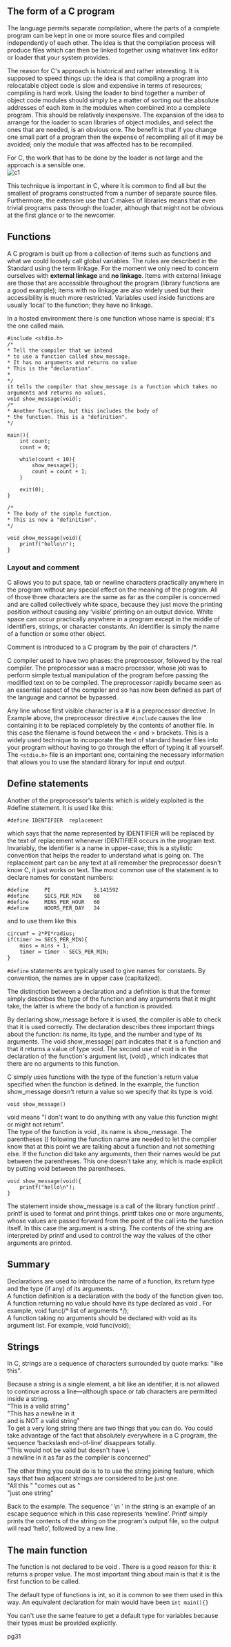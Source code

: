 ## The form of a C program
The language permits separate compilation, where the parts of a complete program can be kept in one or more source files and compiled independently of each other. The idea is that the compilation process will produce files which can then be linked together using whatever link editor or loader that your system provides.  

The reason for C's approach is historical and rather interesting. It is supposed to speed things up: the idea is that compiling a program into relocatable object code is slow and expensive in terms of resources; compiling is hard work. Using the loader to bind together a number of object code modules should simply be a matter of sorting out the absolute addresses of each item in the modules when combined into a complete program. This should be relatively inexpensive. The expansion of the idea to arrange for the loader to scan libraries of object modules, and select the ones that are needed, is an obvious one. The benefit is that if you change one small part of a program then the expense of recompiling all of it may be avoided; only the module that was affected has to be recompiled.  

For C, the work that has to be done by the loader is not large and the approach is a sensible one.  
![c1](c1.png?raw=true "c1")

This technique is important in C, where it is common to find all but the smallest of programs constructed from a number of separate source files. Furthermore, the extensive use that C makes of libraries means that even trivial programs pass through the loader, although that might not be obvious at the first glance or to the newcomer.  

## Functions
A C program is built up from a collection of items such as functions and what we could loosely call global variables. The rules are described in the Standard using the term linkage. For the moment we only need to concern ourselves with **external linkage** and **no linkage**. Items with external linkage are those that are accessible throughout the program (library functions are a good example); items with no linkage are also widely used but their accessibility is much more restricted. Variables used inside functions are usually ‘local’ to the function; they have no linkage.  

In a hosted environment there is one function whose name is special; it's the one called main.  
```
#include <stdio.h>
/*
* Tell the compiler that we intend
* to use a function called show_message.
* It has no arguments and returns no value
* This is the "declaration".
*
*/
it tells the compiler that show_message is a function which takes no arguments and returns no values.
void show_message(void);
/*
* Another function, but this includes the body of
* the function. This is a "definition".
*/

main(){
    int count;
    count = 0;

    while(count < 10){
        show_message();
        count = count + 1;
    }

    exit(0);
}

/*
* The body of the simple function.
* This is now a "definition".
*/

void show_message(void){
    printf("hello\n");
}
```
### Layout and comment
C allows you to put space, tab or newline characters practically
anywhere in the program without any special effect on the meaning of the program. All of those three characters are the same as far as the compiler is concerned and are called collectively white space, because they just move the printing position without causing any ‘visible’ printing on an output device. White space can occur practically anywhere in a program except in the middle of identifiers, strings, or character constants. An identifier is simply the name of a function or some other object.  

Comment is introduced to a C program by the pair of characters /*.

C compiler used to have two phases: the preprocessor, followed by the real
compiler. The preprocessor was a macro processor, whose job was to perform
simple textual manipulation of the program before passing the modified text on to be compiled. The preprocessor rapidly became seen as an essential aspect of the compiler and so has now been defined as part of the language and cannot be
bypassed.  

Any line whose first visible character is a # is a preprocessor
directive. In Example above, the preprocessor directive` #include` causes the line containing it to be replaced completely by the contents of another file. In this case the filename is found between the < and > brackets. This is a widely used technique to incorporate the text of standard header files into your program without having to go through the effort of typing it all yourself. The `<stdio.h>` file is an important one, containing the
necessary information that allows you to use the standard library for input and
output.  

## Define statements
Another of the preprocessor's talents which is widely exploited is the #define
statement. It is used like this:
```
#define IDENTIFIER  replacement
```
which says that the name represented by IDENTIFIER will be replaced by the text of replacement whenever IDENTIFIER occurs in the program text. Invariably, the identifier is a name in upper-case; this is a stylistic convention that helps the reader to understand what is going on. The replacement part can be any text at all remember the preprocessor doesn't know C, it just works on text. The most common use of the statement is to declare names for constant numbers:
```
#define     PI              3.141592
#define     SECS_PER_MIN    60
#define     MINS_PER_HOUR   60
#define     HOURS_PER_DAY   24
```
and to use them like this
```
circumf = 2*PI*radius;
if(timer >= SECS_PER_MIN){
    mins = mins + 1;
    timer = timer - SECS_PER_MIN;
}
```
`#define` statements are typically used to give names for constants. By convention, the names are in upper case (capitalized).  

The distinction between a declaration and a definition is that the former
simply describes the type of the function and any arguments that it might take, the latter is where the body of a function is provided.  

By declaring show_message before it is used, the compiler is able to check that it is used correctly. The declaration describes three important things about the function: its name, its type, and the number and type of its arguments. The void show_message( part indicates that it is a function and that it returns a value of type void. The second use of void is in the declaration of the function's argument list, (void) , which indicates that there are no arguments to this function.  

C simply uses functions with the type of the function's return value specified when the function is defined. In the example, the function show_message doesn't return a value so we specify that its type is void. 
```
void show_message()
```
void means "I don't want to do anything with any value this function might or might not return”.  
The type of the function is void , its name is show_message. The parentheses ()
following the function name are needed to let the compiler know that at this point we are talking about a function and not something else. If the function did take any arguments, then their names would be put between the parentheses. This one doesn't take any, which is made explicit by putting void between the parentheses. 
```
void show_message(void){
    printf("hello\n");
}
```
The statement inside show_message is a call of the library function printf . printf is used to format and print things. printf takes one or more arguments, whose values are passed forward from the point of the call into the function itself. In this case the argument is a string. The contents of the string are interpreted by printf and used to control the way the values of the other arguments are printed.  

## Summary
Declarations are used to introduce the name of a function, its return type and the type (if any) of its arguments.  
A function definition is a declaration with the body of the function given too.  
A function returning no value should have its type declared as void . For example, void func(/* list of arguments */);  
A function taking no arguments should be declared with void as its argument list. For example, void func(void);  

## Strings
In C, strings are a sequence of characters surrounded by quote marks:
"like this".  

Because a string is a single element, a bit like an identifier, it is not allowed to continue across a line—although space or tab characters are permitted inside a string.  
"This is a valid string"  
"This has a newline in it  
and is NOT a valid string"  
To get a very long string there are two things that you can do. You could take
advantage of the fact that absolutely everywhere in a C program, the sequence
‘backslash end-of-line’ disappears totally.  
"This would not be valid but doesn't have \  
a newline in it as far as the compiler is concerned"  

The other thing you could do is to to use the string joining feature, which says that two adjacent strings are considered to be just one.  
"All this " "comes out as "  
"just one string"  

Back to the example. The sequence ‘ \n ’ in the string is an example of an escape sequence which in this case represents ‘newline’. Printf simply prints the contents of the string on the program's output file, so the output will read ‘hello’, followed by a new line.  

## The main function
The function is not declared to be void . There is a good reason for this: it returns a proper value. The most important thing about main is that it is the first function to be called.  

The default type of functions is int, so it is common to see them used in this way. An equivalent declaration for main would have been `int main(){}`  

You can't use the same feature to get a default type for variables because their types must be provided explicitly.  


pg31
